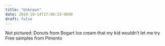 ```yaml
---
title: "Unknown"
date: 2018-10-14T17:06:25-0600
draft: false
---
```


Not pictured: Donuts from Bogart Ice cream that my kid wouldn’t let me try Free samples from Pimento
